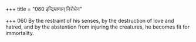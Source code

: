 +++
title = "060 इन्द्रियाणान् निरोधेन"

+++
060	By the restraint of his senses, by the destruction of love and hatred, and by the abstention from injuring the creatures, he becomes fit for immortality.